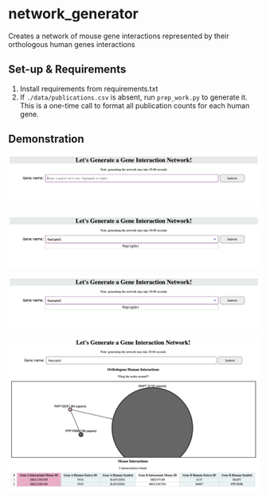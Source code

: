 # network_generator
Creates a network of mouse gene interactions represented by their orthologous human genes interactions

## Set-up & Requirements
1. Install requirements from requirements.txt
2. If `./data/publications.csv` is absent, run `prep_work.py` to generate it. This is a one-time call to format all publication counts for each human gene.

## Demonstration
<kbd>![alt text](https://github.com/Meganmli/network_generator/blob/main/img/step1.png)</kbd>

<kbd><img src="https://github.com/Meganmli/network_generator/blob/main/img/step2.png" /></kbd>


![alt text](https://github.com/Meganmli/network_generator/blob/main/img/step2.png)

![alt text](https://github.com/Meganmli/network_generator/blob/main/img/step3.jpg)